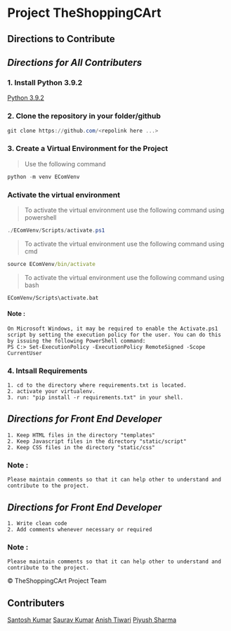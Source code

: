 # __Project TheShoppingCArt__

## __Directions to Contribute__

## _Directions for All Contributers_

### 1. Install Python 3.9.2
[Python 3.9.2](https://www.python.org/ftp/python/3.9.4/python-3.9.4-amd64.exe 'Click here to install Python')

### 2. Clone the repository in your folder/github
```powershell
git clone https://github.com/<repolink here ...>
```

### 3. Create a Virtual Environment for the Project
> Use the following command
```powershell
python -m venv EComVenv
```
### Activate the virtual environment
> To activate the virtual environment use the following command using powershell
```powershell
./EComVenv/Scripts/activate.ps1
```
> To activate the virtual environment use the following command using cmd
```cmd
source EComVenv/bin/activate
```
> To activate the virtual environment use the following command using bash
```cmd
EComVenv/Scripts\activate.bat
```

#### Note : 
    On Microsoft Windows, it may be required to enable the Activate.ps1 script by setting the execution policy for the user. You can do this by issuing the following PowerShell command:
    PS C:> Set-ExecutionPolicy -ExecutionPolicy RemoteSigned -Scope CurrentUser

### 4. Intsall Requirements
    1. cd to the directory where requirements.txt is located.
    2. activate your virtualenv.
    3. run: "pip install -r requirements.txt" in your shell.


## _Directions for Front End Developer_
    1. Keep HTML files in the directory "templates"
    2. Keep Javascript files in the directory "static/script"
    2. Keep CSS files in the directory "static/css"

### Note : 
    Please maintain comments so that it can help other to understand and contribute to the project.

## _Directions for Front End Developer_
    1. Write clean code
    2. Add comments whenever necessary or required

### Note : 
    Please maintain comments so that it can help other to understand and contribute to the project.

&copy; TheShoppingCArt Project Team

## Contributers

[Santosh Kumar](https://www.github.com/kumarsantosh22/ 'Click here to visit my github profile')
[Saurav Kumar]()
[Anish Tiwari]()
[Piyush Sharma]()